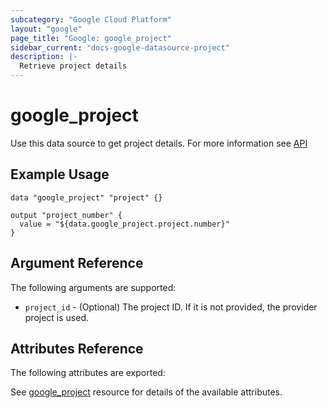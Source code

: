 ```yaml
---
subcategory: "Google Cloud Platform"
layout: "google"
page_title: "Google: google_project"
sidebar_current: "docs-google-datasource-project"
description: |-
  Retrieve project details   
---
```


# google\_project

Use this data source to get project details.
For more information see 
[API](https://cloud.google.com/resource-manager/reference/rest/v1/projects#Project)

## Example Usage

```hcl
data "google_project" "project" {}

output "project_number" {
  value = "${data.google_project.project.number}"
} 
```

## Argument Reference

The following arguments are supported:

* `project_id` - (Optional) The project ID. If it is not provided, the provider project is used.


## Attributes Reference

The following attributes are exported:

See [google_project](https://www.terraform.io/docs/providers/google/r/google_project.html) resource for details of the available attributes.

